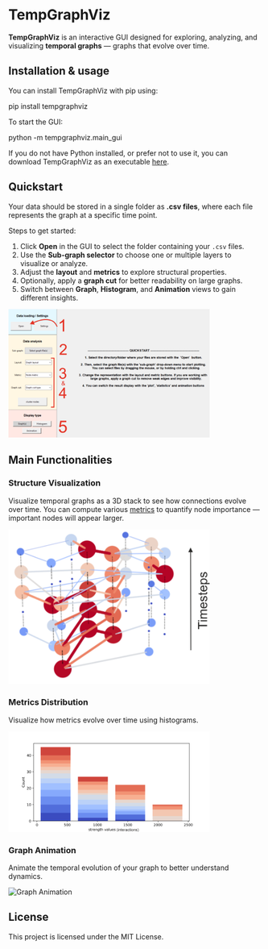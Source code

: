 # TempGraphViz

**TempGraphViz** is an interactive GUI designed for exploring, analyzing, and visualizing **temporal graphs** — graphs that evolve over time.

## Installation & usage

You can install TempGraphViz with pip using:

pip install tempgraphviz

To start the GUI:

python -m tempgraphviz.main_gui

If you do not have Python installed, or prefer not to use it, you can download TempGraphViz as an executable [here](link).

## Quickstart

Your data should be stored in a single folder as **.csv files**, where each file represents the graph at a specific time point.

Steps to get started:

1. Click **Open** in the GUI to select the folder containing your `.csv` files.
2. Use the **Sub-graph selector** to choose one or multiple layers to visualize or analyze.
3. Adjust the **layout** and **metrics** to explore structural properties.
4. Optionally, apply a **graph cut** for better readability on large graphs.
5. Switch between **Graph**, **Histogram**, and **Animation** views to gain different insights.

<img src="quickstart_numbered.png" alt="Quickstart" width="400">

## Main Functionalities

### Structure Visualization

Visualize temporal graphs as a 3D stack to see how connections evolve over time. You can compute various [metrics](metrics.md) to quantify node importance — important nodes will appear larger.

<img src="3D_view.png" alt="Graph Structure" width="400">

### Metrics Distribution

Visualize how metrics evolve over time using histograms.

<img src="histo_view.png" alt="Metrics Distribution" width="400">

### Graph Animation

Animate the temporal evolution of your graph to better understand dynamics.

<img src="graph_animation.gif" alt="Graph Animation" width="400">

## License

This project is licensed under the MIT License.
